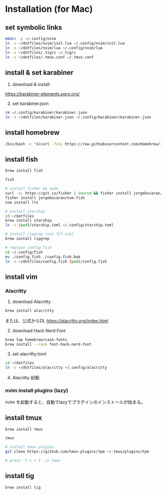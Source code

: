 # Installation (for Mac)

## set symbolic links
```sh
mkdir -p ~/.config/nvim
ln -s ~/dotfiles/nvim/init.lua ~/.config/nvim/init.lua
ln -s ~/dotfiles/nvim/lua ~/.config/nvim/lua
ln -s ~/dotfiles/.tigrc ~/.tigrc
ln -s ~/dotfiles/.tmux.conf ~/.tmux.conf
```

## install & set karabiner
1. download & install

https://karabiner-elements.pqrs.org/

2. set karabiner.json

```sh
rm ~/.config/karabiner/karabiner.json
ln -s ~/dotfiles/karabiner.json ~/.config/karabiner/karabiner.json
```

## install homebrew
```sh
/bin/bash -c "$(curl -fsSL https://raw.githubusercontent.com/Homebrew/install/HEAD/install.sh)"
```

## install fish
```sh
brew install fish

fish

# install fisher && node
curl -sL https://git.io/fisher | source && fisher install jorgebucaran/fisher
fisher install jorgebucaran/nvm.fish
nvm install lts

# install starship
cd ~/dotfiles
brew install starship
ln -s (pwd)/starship.toml ~/.config/starship.toml

# install ripgrep (use fzf.vim)
brew install ripgrep

# replace config.fish
cd ~/.config/fish
mv ./config.fish ./config.fish.bak
ln -s ~/dotfiles/config.fish (pwd)/config.fish
```

## install vim 
### Alacritty
1. download Alacritty

```sh
brew install alacritty
```

または、公式からDL
https://alacritty.org/index.html

2. download Hack Nerd Font

```sh
brew tap homebrew/cask-fonts
brew install --cask font-hack-nerd-font
```

3. set alacritty.toml

```sh
cd ~/dotfiles
ln -s ~/dotfiles/alacritty ~/.config/alacritty
```

4. Alacritty 起動

### nvim install plugins (lazy)
nvim を起動すると、自動でlazyでプラグインのインストールが始まる。

## install tmux
```sh
brew install tmux

tmux

# install tmux plugins
git clone https://github.com/tmux-plugins/tpm ~/.tmux/plugins/tpm

# press `C-s + I` in tmux
```

## install tig
```sh
brew install tig
```
